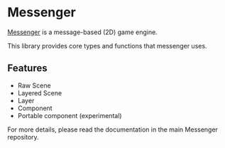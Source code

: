 # Messenger

[Messenger](https://github.com/linsyking/Messenger) is a message-based (2D) game engine.

This library provides core types and functions that messenger uses.

## Features

- Raw Scene
- Layered Scene
- Layer
- Component
- Portable component (experimental)

For more details, please read the documentation in the main Messenger repository.
